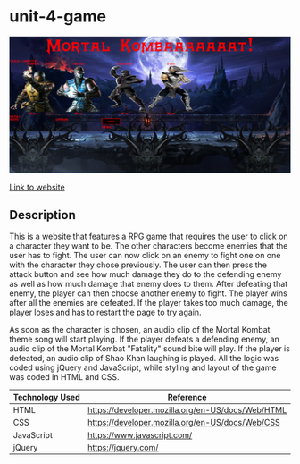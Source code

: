 # unit-4-game

![New Screenshot](assets/images/mortalkombat-rpggame.PNG "pic of mortal kombat rpg game website")

[Link to website](https://darryljltolentino.github.io/unit-4-game/)

## Description
This is a website that features a RPG game that requires the user to click on a character they want to be. The other characters become enemies that the user has to fight. The user can now click on an enemy to fight one on one with the character they chose previously. The user can then press the attack button and see how much damage they do to the defending enemy as well as how much damage that enemy does to them. After defeating that enemy, the player can then choose another enemy to fight. The player wins after all the enemies are defeated. If the player takes too much damage, the player loses and has to restart the page to try again.

As soon as the character is chosen, an audio clip of the Mortal Kombat theme song will start playing. If the player defeats a defending enemy, an audio clip of the Mortal Kombat "Fatality" sound bite will play. If the player is defeated, an audio clip of Shao Khan laughing is played. All the logic was coded using jQuery and JavaScript, while styling and layout of the game was coded in HTML and CSS.

| Technology Used | Reference |
| --------------- | --------- |
| HTML | https://developer.mozilla.org/en-US/docs/Web/HTML |
| CSS | https://developer.mozilla.org/en-US/docs/Web/CSS |
| JavaScript | https://www.javascript.com/ |
| jQuery | https://jquery.com/ |